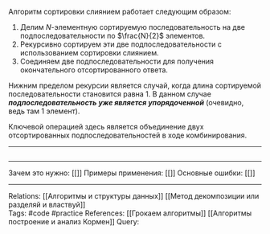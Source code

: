 Алгоритм сортировки слиянием работает следующим образом:
1. Делим $N$-элементную сортируемую последовательность на две подпоследовательности по $\frac{N}{2}$ элементов. 
2. Рекурсивно сортируем эти две подпоследовательности с использованием сортировки слиянием. 
3. Соединяем две подпоследовательности для получения окончательного отсортированного ответа. 

Нижним пределом рекурсии является случай, когда длина сортируемой последовательности становится равна 1. В данном случае ***подпоследовательность уже является упорядоченной*** (очевидно, ведь там 1 элемент). 

Ключевой операцией здесь является объединение двух отсортированных подпоследовательностей в ходе комбинирования.  

___
```

```
___
Зачем это нужно: [[]] 
Примеры применения: [[]] 
Основные ошибки: [[]]
___
Relations: [[Алгоритмы и структуры данных]] [[Метод декомпозиции или разделяй и властвуй]]  
Tags: #code #practice 
References: [[Грокаем алгоритмы]] [[Алгоритмы построение и анализ Кормен]] 
Query: 